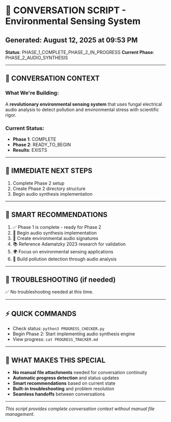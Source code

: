 # 🚀 CONVERSATION SCRIPT - Environmental Sensing System

## **Generated**: August 12, 2025 at 09:53 PM
**Status**: PHASE_1_COMPLETE_PHASE_2_IN_PROGRESS
**Current Phase**: PHASE_2_AUDIO_SYNTHESIS

---

## 🎯 **CONVERSATION CONTEXT**

### **What We're Building:**
A **revolutionary environmental sensing system** that uses fungal electrical audio analysis to detect pollution and environmental stress with scientific rigor.

### **Current Status:**
- **Phase 1**: COMPLETE
- **Phase 2**: READY_TO_BEGIN
- **Results**: EXISTS

---

## 🚀 **IMMEDIATE NEXT STEPS**

1. Complete Phase 2 setup
2. Create Phase 2 directory structure
3. Begin audio synthesis implementation


---

## 🧠 **SMART RECOMMENDATIONS**

1. ✅ Phase 1 is complete - ready for Phase 2
2. 🚀 Begin audio synthesis implementation
3. 🎵 Create environmental audio signatures
4. 📚 Reference Adamatzky 2023 research for validation
5. 🌍 Focus on environmental sensing applications
6. 🎯 Build pollution detection through audio analysis


---

## 🔧 **TROUBLESHOOTING (if needed)**

✅ No troubleshooting needed at this time.


---

## ⚡ **QUICK COMMANDS**

- Check status: `python3 PROGRESS_CHECKER.py`
- Begin Phase 2: Start implementing audio synthesis engine
- View progress: `cat PROGRESS_TRACKER.md`


---

## 🌟 **WHAT MAKES THIS SPECIAL**

- **No manual file attachments** needed for conversation continuity
- **Automatic progress detection** and status updates
- **Smart recommendations** based on current state
- **Built-in troubleshooting** and problem resolution
- **Seamless handoffs** between conversations

---

*This script provides complete conversation context without manual file management.*
